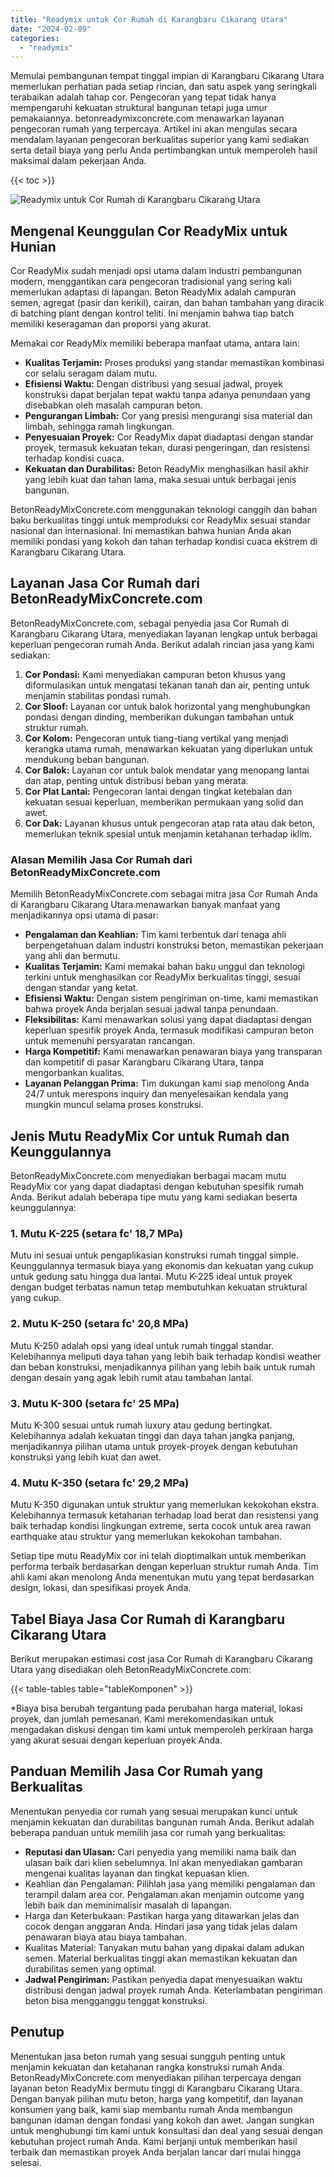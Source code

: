 ```yaml
---
title: "Readymix untuk Cor Rumah di Karangbaru Cikarang Utara"
date: "2024-02-09"
categories: 
  - "readymix"
---
```


Memulai pembangunan tempat tinggal impian di Karangbaru Cikarang Utara memerlukan perhatian pada setiap rincian, dan satu aspek yang seringkali terabaikan adalah tahap cor. Pengecoran yang tepat tidak hanya mempengaruhi kekuatan struktural bangunan tetapi juga umur pemakaiannya. betonreadymixconcrete.com menawarkan layanan pengecoran rumah yang terpercaya. Artikel ini akan mengulas secara mendalam layanan pengecoran berkualitas superior yang kami sediakan serta detail biaya yang perlu Anda pertimbangkan untuk memperoleh hasil maksimal dalam pekerjaan Anda.

{{< toc >}}

![Readymix untuk Cor Rumah di Karangbaru Cikarang Utara](https://betoncor8.github.io/cor/harga-beton-readymix-concrete%20(29).png)

## Mengenal Keunggulan Cor ReadyMix untuk Hunian

Cor ReadyMix sudah menjadi opsi utama dalam industri pembangunan modern, menggantikan cara pengecoran tradisional yang sering kali memerlukan adaptasi di lapangan. Beton ReadyMix adalah campuran semen, agregat (pasir dan kerikil), cairan, dan bahan tambahan yang diracik di batching plant dengan kontrol teliti. Ini menjamin bahwa tiap batch memiliki keseragaman dan proporsi yang akurat.

Memakai cor ReadyMix memiliki beberapa manfaat utama, antara lain:

- **Kualitas Terjamin:** Proses produksi yang standar memastikan kombinasi cor selalu seragam dalam mutu.
- **Efisiensi Waktu:** Dengan distribusi yang sesuai jadwal, proyek konstruksi dapat berjalan tepat waktu tanpa adanya penundaan yang disebabkan oleh masalah campuran beton.
- **Pengurangan Limbah:** Cor yang presisi mengurangi sisa material dan limbah, sehingga ramah lingkungan.
- **Penyesuaian Proyek:** Cor ReadyMix dapat diadaptasi dengan standar proyek, termasuk kekuatan tekan, durasi pengeringan, dan resistensi terhadap kondisi cuaca.
- **Kekuatan dan Durabilitas:** Beton ReadyMix menghasilkan hasil akhir yang lebih kuat dan tahan lama, maka sesuai untuk berbagai jenis bangunan.

BetonReadyMixConcrete.com menggunakan teknologi canggih dan bahan baku berkualitas tinggi untuk memproduksi cor ReadyMix sesuai standar nasional dan internasional. Ini memastikan bahwa hunian Anda akan memiliki pondasi yang kokoh dan tahan terhadap kondisi cuaca ekstrem di Karangbaru Cikarang Utara.

## Layanan Jasa Cor Rumah dari BetonReadyMixConcrete.com

BetonReadyMixConcrete.com, sebagai penyedia jasa Cor Rumah di Karangbaru Cikarang Utara, menyediakan layanan lengkap untuk berbagai keperluan pengecoran rumah Anda. Berikut adalah rincian jasa yang kami sediakan:

1. **Cor Pondasi:** Kami menyediakan campuran beton khusus yang diformulasikan untuk mengatasi tekanan tanah dan air, penting untuk menjamin stabilitas pondasi rumah.
2. **Cor Sloof:** Layanan cor untuk balok horizontal yang menghubungkan pondasi dengan dinding, memberikan dukungan tambahan untuk struktur rumah.
3. **Cor Kolom:** Pengecoran untuk tiang-tiang vertikal yang menjadi kerangka utama rumah, menawarkan kekuatan yang diperlukan untuk mendukung beban bangunan.
4. **Cor Balok:** Layanan cor untuk balok mendatar yang menopang lantai dan atap, penting untuk distribusi beban yang merata.
5. **Cor Plat Lantai:** Pengecoran lantai dengan tingkat ketebalan dan kekuatan sesuai keperluan, memberikan permukaan yang solid dan awet.
6. **Cor Dak:** Layanan khusus untuk pengecoran atap rata atau dak beton, memerlukan teknik spesial untuk menjamin ketahanan terhadap iklim.

### Alasan Memilih Jasa Cor Rumah dari BetonReadyMixConcrete.com

Memilih BetonReadyMixConcrete.com sebagai mitra jasa Cor Rumah Anda di Karangbaru Cikarang Utara menawarkan banyak manfaat yang menjadikannya opsi utama di pasar:

- **Pengalaman dan Keahlian:** Tim kami terbentuk dari tenaga ahli berpengetahuan dalam industri konstruksi beton, memastikan pekerjaan yang ahli dan bermutu.
- **Kualitas Terjamin:** Kami memakai bahan baku unggul dan teknologi terkini untuk menghasilkan cor ReadyMix berkualitas tinggi, sesuai dengan standar yang ketat.
- **Efisiensi Waktu:** Dengan sistem pengiriman on-time, kami memastikan bahwa proyek Anda berjalan sesuai jadwal tanpa penundaan.
- **Fleksibilitas:** Kami menawarkan solusi yang dapat diadaptasi dengan keperluan spesifik proyek Anda, termasuk modifikasi campuran beton untuk memenuhi persyaratan rancangan.
- **Harga Kompetitif:** Kami menawarkan penawaran biaya yang transparan dan kompetitif di pasar Karangbaru Cikarang Utara, tanpa mengorbankan kualitas.
- **Layanan Pelanggan Prima:** Tim dukungan kami siap menolong Anda 24/7 untuk merespons inquiry dan menyelesaikan kendala yang mungkin muncul selama proses konstruksi.

## Jenis Mutu ReadyMix Cor untuk Rumah dan Keunggulannya

BetonReadyMixConcrete.com menyediakan berbagai macam mutu ReadyMix cor yang dapat diadaptasi dengan kebutuhan spesifik rumah Anda. Berikut adalah beberapa tipe mutu yang kami sediakan beserta keunggulannya:

### 1\. Mutu K-225 (setara fc' 18,7 MPa)

Mutu ini sesuai untuk pengaplikasian konstruksi rumah tinggal simple. Keunggulannya termasuk biaya yang ekonomis dan kekuatan yang cukup untuk gedung satu hingga dua lantai. Mutu K-225 ideal untuk proyek dengan budget terbatas namun tetap membutuhkan kekuatan struktural yang cukup.

### 2\. Mutu K-250 (setara fc' 20,8 MPa)

Mutu K-250 adalah opsi yang ideal untuk rumah tinggal standar. Kelebihannya meliputi daya tahan yang lebih baik terhadap kondisi weather dan beban konstruksi, menjadikannya pilihan yang lebih baik untuk rumah dengan desain yang agak lebih rumit atau tambahan lantai.

### 3\. Mutu K-300 (setara fc' 25 MPa)

Mutu K-300 sesuai untuk rumah luxury atau gedung bertingkat. Kelebihannya adalah kekuatan tinggi dan daya tahan jangka panjang, menjadikannya pilihan utama untuk proyek-proyek dengan kebutuhan konstruksi yang lebih kuat dan awet.

### 4\. Mutu K-350 (setara fc' 29,2 MPa)

Mutu K-350 digunakan untuk struktur yang memerlukan kekokohan ekstra. Kelebihannya termasuk ketahanan terhadap load berat dan resistensi yang baik terhadap kondisi lingkungan extreme, serta cocok untuk area rawan earthquake atau struktur yang memerlukan kekokohan tambahan.

Setiap tipe mutu ReadyMix cor ini telah dioptimalkan untuk memberikan performa terbaik berdasarkan dengan keperluan struktur rumah Anda. Tim ahli kami akan menolong Anda menentukan mutu yang tepat berdasarkan design, lokasi, dan spesifikasi proyek Anda.

## Tabel Biaya Jasa Cor Rumah di Karangbaru Cikarang Utara

Berikut merupakan estimasi cost jasa Cor Rumah di Karangbaru Cikarang Utara yang disediakan oleh BetonReadyMixConcrete.com:

{{< table-tables table="tableKomponen" >}}

\*Biaya bisa berubah tergantung pada perubahan harga material, lokasi proyek, dan jumlah pemesanan. Kami merekomendasikan untuk mengadakan diskusi dengan tim kami untuk memperoleh perkiraan harga yang akurat sesuai dengan keperluan proyek Anda.

## Panduan Memilih Jasa Cor Rumah yang Berkualitas

Menentukan penyedia cor rumah yang sesuai merupakan kunci untuk menjamin kekuatan dan durabilitas bangunan rumah Anda. Berikut adalah beberapa panduan untuk memilih jasa cor rumah yang berkualitas:

- **Reputasi dan Ulasan:** Cari penyedia yang memiliki nama baik dan ulasan baik dari klien sebelumnya. Ini akan menyediakan gambaran mengenai kualitas layanan dan tingkat kepuasan klien.
- Keahlian dan Pengalaman: Pilihlah jasa yang memiliki pengalaman dan terampil dalam area cor. Pengalaman akan menjamin outcome yang lebih baik dan meminimalisir masalah di lapangan.
- Harga dan Keterbukaan: Pastikan harga yang ditawarkan jelas dan cocok dengan anggaran Anda. Hindari jasa yang tidak jelas dalam penawaran biaya atau biaya tambahan.
- Kualitas Material: Tanyakan mutu bahan yang dipakai dalam adukan semen. Material berkualitas tinggi akan memastikan kekuatan dan durabilitas semen yang optimal.
- **Jadwal Pengiriman:** Pastikan penyedia dapat menyesuaikan waktu distribusi dengan jadwal proyek rumah Anda. Keterlambatan pengiriman beton bisa mengganggu tenggat konstruksi.

## Penutup

Menentukan jasa beton rumah yang sesuai sungguh penting untuk menjamin kekuatan dan ketahanan rangka konstruksi rumah Anda. BetonReadyMixConcrete.com menyediakan pilihan terpercaya dengan layanan beton ReadyMix bermutu tinggi di Karangbaru Cikarang Utara. Dengan banyak pilihan mutu beton, harga yang kompetitif, dan layanan konsumen yang baik, kami siap membantu rumah Anda membangun bangunan idaman dengan fondasi yang kokoh dan awet. Jangan sungkan untuk menghubungi tim kami untuk konsultasi dan deal yang sesuai dengan kebutuhan project rumah Anda. Kami berjanji untuk memberikan hasil terbaik dan memastikan proyek Anda berjalan lancar dari mulai hingga selesai.
